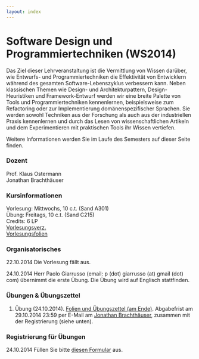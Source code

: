 ```yaml
---
layout: index
---
```


# Software Design und Programmiertechniken (WS2014)

Das Ziel dieser Lehrveranstaltung ist die Vermittlung von Wissen 
darüber, wie Entwurfs- und Programmiertechniken die Effektivität von 
Entwicklern während des gesamten Software-Lebenszyklus verbessern kann. 
Neben klassischen Themen wie Design- und Architekturpattern, 
Design-Heuristiken und Framework-Entwurf werden wir eine breite Palette 
von Tools und Programmiertechniken kennenlernen, beispielsweise zum 
Refactoring oder zur Implementierung domänenspezifischer Sprachen. 
Sie werden sowohl Techniken aus der Forschung als auch aus der 
industriellen Praxis kennenlernen und durch das Lesen von 
wissenschaftlichen Artikeln und dem Experimentieren mit praktischen 
Tools ihr Wissen vertiefen. 

Weitere Informationen werden Sie im Laufe des Semesters auf dieser Seite finden.

### Dozent
Prof. Klaus Ostermann  
Jonathan Brachthäuser

### Kursinformationen
Vorlesung: Mittwochs, 10 c.t. (Sand A301)  
Übung: Freitags, 10 c.t. (Sand C215)  
Credits: 6 LP  
[Vorlesungsverz.](http://campus.verwaltung.uni-tuebingen.de/lsfpublic/rds?state=verpublish&status=init&vmfile=no&publishid=113720&moduleCall=webInfo&publishConfFile=webInfo&publishSubDir=veranstaltung)  
[Vorlesungsfolien](https://github.com/klauso/SDPT2014)


### Organisatorisches
22.10.2014 Die Vorlesung fällt aus.

24.10.2014 Herr Paolo Giarrusso (email: p (dot) giarrusso (at) gmail (dot) com) übernimmt die erste Übung. Die Übung wird auf Englisch stattfinden.

### Übungen & Übungszettel
1. Übung (24.10.2014). [Folien und Übungszettel (am Ende)](https://github.com/klauso/SDPT2014/raw/master/exercises/WS14-SDPT%20Ex1.pdf). Abgabefrist am 29.10.2014 23:59 per E-Mail am [Jonathan Brachthäuser](jonathan.brachthaeuser@uni-tuebingen.de), zusammen mit der Registrierung (siehe unten).

### Registrierung für Übungen

24.10.2014 Füllen Sie bitte [diesen Formular](https://docs.google.com/forms/d/1WU0hSofxvsC7CMnf4RWhF5qLjQobP6lXQOY5MlCzExY/viewform) aus.
